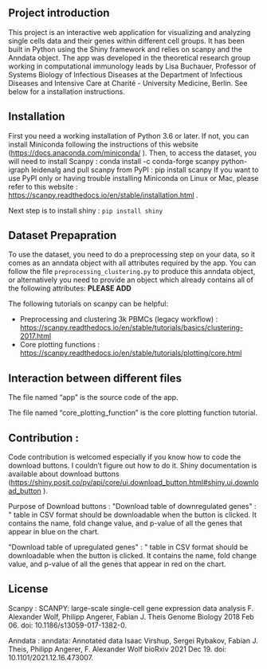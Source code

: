 ## Project introduction
This project is an interactive web application for visualizing and analyzing single cells data and their genes within different cell groups. It has been built in Python using the Shiny framework and relies on scanpy and the Anndata object. 
The app was developed  in the theoretical research group working in computational immunology leads by Lisa Buchauer, Professor of Systems Biology of Infectious Diseases at the Department of Infectious Diseases and Intensive Care at Charité - University Medicine, Berlin. 
See below for a installation instructions.


## Installation
First you need a working installation of Python 3.6 or later. If not, you can install Miniconda following the instructions of this website (https://docs.anaconda.com/miniconda/ ).
Then, to access the dataset, you will need to install Scanpy : 
conda install -c conda-forge scanpy python-igraph leidenalg
and pull scanpy from PyPI :
pip install scanpy
If you want to use PyPI only or having trouble installing Miniconda on Linux or Mac, please refer to this website : https://scanpy.readthedocs.io/en/stable/installation.html .

Next step is to install shiny :
`pip install shiny`


## Dataset Prepapration
To use the dataset, you need to do a preprocessing step on your data, so it comes as an anndata object with all attributes required by the app. You can follow the file `preprocessing_clustering.py` to produce this anndata object, or alternatively you need to provide an object which already contains all of the following attributes: __PLEASE ADD__

The following tutorials on scanpy can be helpful:
-	Preprocessing and clustering 3k PBMCs (legacy workflow) : https://scanpy.readthedocs.io/en/stable/tutorials/basics/clustering-2017.html 
-	Core plotting functions : https://scanpy.readthedocs.io/en/stable/tutorials/plotting/core.html 


## Interaction between different files
The file named “app” is the source code of the app. 

The file named “core_plotting_function” is the core plotting function tutorial.



## Contribution :
Code contribution is welcomed especially if you know how to code the download buttons. I couldn’t figure out how to do it. Shiny documentation is available about download buttons (https://shiny.posit.co/py/api/core/ui.download_button.html#shiny.ui.download_button ).

Purpose of Download buttons : 
"Download table of downregulated genes" : " table in CSV format should be downloadable when the button is clicked. It contains the name, fold change value, and p-value of all the genes that appear in blue on the chart.

"Download table of upregulated genes" : " table in CSV format should be downloadable when the button is clicked. It contains the name, fold change value, and p-value of all the genes that appear in red on the chart.

## License

Scanpy :
SCANPY: large-scale single-cell gene expression data analysis
F. Alexander Wolf, Philipp Angerer, Fabian J. Theis
Genome Biology 2018 Feb 06. doi: 10.1186/s13059-017-1382-0.

Anndata :
anndata: Annotated data
Isaac Virshup, Sergei Rybakov, Fabian J. Theis, Philipp Angerer, F. Alexander Wolf
bioRxiv 2021 Dec 19. doi: 10.1101/2021.12.16.473007.
